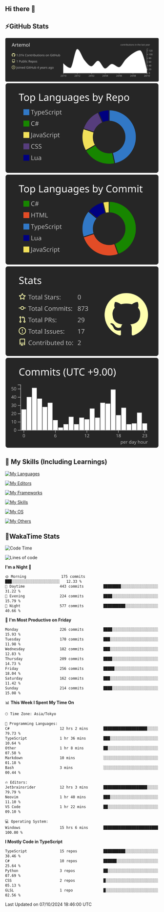 ## Hi there 👋
<!--
**Artemol/Artemol** is a ✨ _special_ ✨ repository because its `README.md` (this file) appears on your GitHub profile.

Here are some ideas to get you started:

- 🔭 I’m currently working on ...
- 🌱 I’m currently learning ...
- 👯 I’m looking to collaborate on ...
- 🤔 I’m looking for help with ...
- 💬 Ask me about ...
- 📫 How to reach me: ...
- 😄 Pronouns: ...
- ⚡ Fun fact: ...
-->

## ⚡GitHub Stats
[![](https://raw.githubusercontent.com/Artemol/Artemol/main/profile-summary-card-output/apprentice/0-profile-details.svg)](https://github.com/vn7n24fzkq/github-profile-summary-cards)
[![](https://raw.githubusercontent.com/Artemol/Artemol/main/profile-summary-card-output/apprentice/1-repos-per-language.svg)](https://github.com/vn7n24fzkq/github-profile-summary-cards) [![](https://raw.githubusercontent.com/Artemol/Artemol/main/profile-summary-card-output/apprentice/2-most-commit-language.svg)](https://github.com/vn7n24fzkq/github-profile-summary-cards)
[![](https://raw.githubusercontent.com/Artemol/Artemol/main/profile-summary-card-output/apprentice/3-stats.svg)](https://github.com/vn7n24fzkq/github-profile-summary-cards) [![](https://raw.githubusercontent.com/Artemol/Artemol/main/profile-summary-card-output/apprentice/4-productive-time.svg)](https://github.com/vn7n24fzkq/github-profile-summary-cards)

## 🌱 My Skills (Including Learnings)

<!--
### Languages
-->
[![My Languages](https://skillicons.dev/icons?i=ts,py,cs,dotnet,rust,go,c,matlab,css)](https://skillicons.dev)

<!--
### Editors
-->
[![My Editors](https://skillicons.dev/icons?i=vscode,neovim,vim,visualstudio,idea)](https://skillicons.dev)

<!--
### Frameworks
-->
[![My Frameworks](https://skillicons.dev/icons?i=react,nestjs,vite,tailwind,tauri,electron,remix,nextjs,fastapi)](https://skillicons.dev)

<!--
### Tools
-->
[![My Skills](https://skillicons.dev/icons?i=git,nodejs,docker,unity,postman,bun,discord,cloudflare,bash,prometheus,grafana,obsidian)](https://skillicons.dev)

<!--
### OS
-->
[![My OS](https://skillicons.dev/icons?i=windows,ubuntu)](https://skillicons.dev)

<!--
### Others
-->
[![My Others](https://skillicons.dev/icons?i=github,raspberrypi,gcp)](https://skillicons.dev)

## 💬WakaTime Stats
<!--START_SECTION:waka-->
![Code Time](http://img.shields.io/badge/Code%20Time-215%20hrs%2011%20mins-blue)

![Lines of code](https://img.shields.io/badge/From%20Hello%20World%20I%27ve%20Written-10.0%20million%20lines%20of%20code-blue)

**I'm a Night 🦉** 

```text
🌞 Morning                175 commits         ███░░░░░░░░░░░░░░░░░░░░░░   12.33 % 
🌆 Daytime                443 commits         ████████░░░░░░░░░░░░░░░░░   31.22 % 
🌃 Evening                224 commits         ████░░░░░░░░░░░░░░░░░░░░░   15.79 % 
🌙 Night                  577 commits         ██████████░░░░░░░░░░░░░░░   40.66 % 
```
📅 **I'm Most Productive on Friday** 

```text
Monday                   226 commits         ████░░░░░░░░░░░░░░░░░░░░░   15.93 % 
Tuesday                  170 commits         ███░░░░░░░░░░░░░░░░░░░░░░   11.98 % 
Wednesday                182 commits         ███░░░░░░░░░░░░░░░░░░░░░░   12.83 % 
Thursday                 209 commits         ████░░░░░░░░░░░░░░░░░░░░░   14.73 % 
Friday                   256 commits         █████░░░░░░░░░░░░░░░░░░░░   18.04 % 
Saturday                 162 commits         ███░░░░░░░░░░░░░░░░░░░░░░   11.42 % 
Sunday                   214 commits         ████░░░░░░░░░░░░░░░░░░░░░   15.08 % 
```


📊 **This Week I Spent My Time On** 

```text
🕑︎ Time Zone: Asia/Tokyo

💬 Programming Languages: 
C#                       12 hrs 2 mins       ████████████████████░░░░░   79.73 % 
TypeScript               1 hr 36 mins        ███░░░░░░░░░░░░░░░░░░░░░░   10.64 % 
Other                    1 hr 8 mins         ██░░░░░░░░░░░░░░░░░░░░░░░   07.58 % 
Markdown                 10 mins             ░░░░░░░░░░░░░░░░░░░░░░░░░   01.18 % 
Bash                     3 mins              ░░░░░░░░░░░░░░░░░░░░░░░░░   00.44 % 

🔥 Editors: 
Jetbrainsrider           12 hrs 3 mins       ████████████████████░░░░░   79.79 % 
Neovim                   1 hr 40 mins        ███░░░░░░░░░░░░░░░░░░░░░░   11.10 % 
VS Code                  1 hr 22 mins        ██░░░░░░░░░░░░░░░░░░░░░░░   09.10 % 

💻 Operating System: 
Windows                  15 hrs 6 mins       █████████████████████████   100.00 % 
```

**I Mostly Code in TypeScript** 

```text
TypeScript               15 repos            ██████████░░░░░░░░░░░░░░░   38.46 % 
C#                       10 repos            ██████░░░░░░░░░░░░░░░░░░░   25.64 % 
Python                   3 repos             ██░░░░░░░░░░░░░░░░░░░░░░░   07.69 % 
CSS                      2 repos             █░░░░░░░░░░░░░░░░░░░░░░░░   05.13 % 
GLSL                     1 repo              █░░░░░░░░░░░░░░░░░░░░░░░░   02.56 % 
```




 Last Updated on 07/10/2024 18:46:00 UTC
<!--END_SECTION:waka-->

